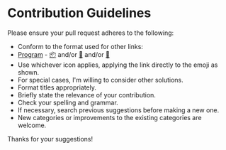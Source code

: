  
# Contribution Guidelines

Please ensure your pull request adheres to the following:

* Conform to the format used for other links:
* [Program](link) - [📦](link) and/or [👜](link) and/or [👛](link)
* Use whichever icon applies, applying the link directly to the emoji as shown.
* For special cases, I'm willing to consider other solutions.
* Format titles appropriately.
* Briefly state the relevance of your contribution.
* Check your spelling and grammar.
* If necessary, search previous suggestions before making a new one.
* New categories or improvements to the existing categories are welcome.

Thanks for your suggestions!

